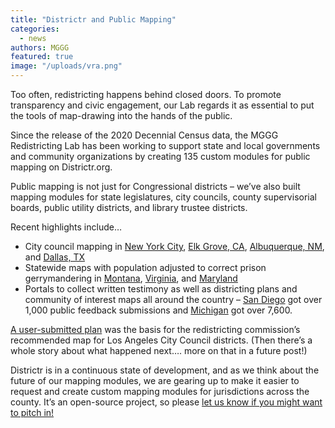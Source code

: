 ```yaml
---
title: "Districtr and Public Mapping"
categories:
  - news
authors: MGGG
featured: true
image: "/uploads/vra.png"
---
```

Too often, redistricting happens behind closed doors.  To promote transparency and civic engagement, our Lab regards it as essential to put the tools
of map-drawing into the hands of the public.  

Since the release of the 2020 Decennial Census data, the MGGG Redistricting Lab has been working to support state and local governments and
community organizations by creating 135 custom modules for public mapping on Districtr.org.  

Public mapping is not just for Congressional districts – we’ve also built mapping modules for state legislatures, city councils, county
supervisorial boards, public utility districts, and library trustee districts. 

Recent highlights include…

* City council mapping in [New York City](districtr.org/tag/NYC2022), [Elk Grove, CA](districtr.org/tag/drawEG), [Albuquerque, NM](districtr.org/tag/drawABQ), and [Dallas, TX](districtr.org/tag/CityOfDallas)
* Statewide maps with population adjusted to correct prison gerrymandering in [Montana](districtr.org/montana), [Virginia](districtr.org/virginia), and [Maryland](districtr.org/maryland) 
* Portals to collect written testimony as well as districting plans and community of interest maps all around the country – [San Diego](portal.sandiego-mapping.org) got over 1,000 public feedback submissions and [Michigan](michigan-mapping.org) got over 7,600.

[A user-submitted plan](https://districtr.org/plan/57312) was the basis for the redistricting commission’s recommended map for Los Angeles City Council districts.  (Then there’s a whole story about what happened next…. more on that in a future post!)

Districtr is in a continuous state of development, and as we think about the future of our mapping modules, we are gearing up to make it easier to request
and create custom mapping modules for jurisdictions across the county.  It’s an open-source project, so please
[let us know if you might want to pitch in!](contact@mggg.org)

